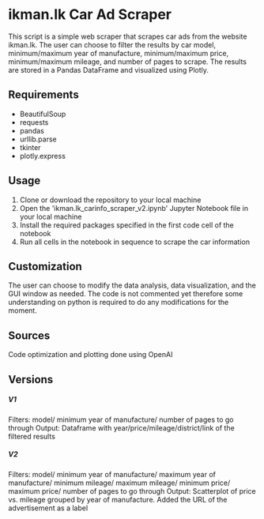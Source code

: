 # ikman.lk Car Ad Scraper

This script is a simple web scraper that scrapes car ads from the website ikman.lk. The user can choose to filter the results by car model, minimum/maximum year of manufacture, minimum/maximum price, minimum/maximum mileage, and number of pages to scrape. The results are stored in a Pandas DataFrame and visualized using Plotly.

## Requirements
- BeautifulSoup
- requests
- pandas
- urllib.parse
- tkinter
- plotly.express

## Usage
1. Clone or download the repository to your local machine
2. Open the 'ikman.lk_carinfo_scraper_v2.ipynb' Jupyter Notebook file in your local machine
3. Install the required packages specified in the first code cell of the notebook
4. Run all cells in the notebook in sequence to scrape the car information

## Customization

The user can choose to modify the data analysis, data visualization, and the GUI window as needed. The code is not commented yet therefore some understanding on python is required to do any modifications for the moment.

## Sources
Code optimization and plotting done using OpenAI

## Versions
##### V1 
Filters: model/ minimum year of manufacture/ number of pages to go through
Output: Dataframe with year/price/mileage/district/link of the filtered results

##### V2
Filters: model/ minimum year of manufacture/ maximum year of manufacture/ minimum mileage/ maximum mileage/ minimum price/ maximum price/ number of pages to go through
Output: Scatterplot of price vs. mileage grouped by year of manufacture. Added the URL of the advertisement as a label
